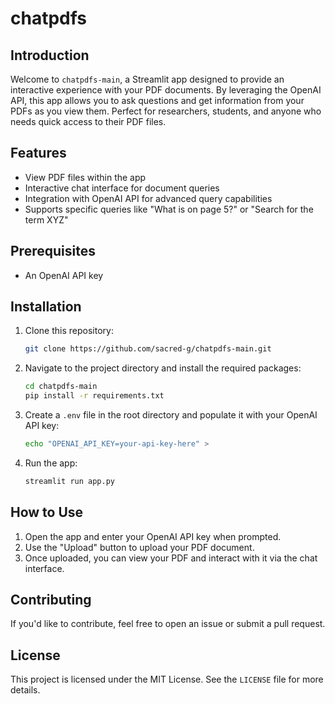 # chatpdfs

## Introduction

Welcome to `chatpdfs-main`, a Streamlit app designed to provide an interactive experience with your PDF documents. By leveraging the OpenAI API, this app allows you to ask questions and get information from your PDFs as you view them. Perfect for researchers, students, and anyone who needs quick access to their PDF files.

## Features

- View PDF files within the app
- Interactive chat interface for document queries
- Integration with OpenAI API for advanced query capabilities
- Supports specific queries like "What is on page 5?" or "Search for the term XYZ"

## Prerequisites

- An OpenAI API key

## Installation

1. Clone this repository:

    ```bash
    git clone https://github.com/sacred-g/chatpdfs-main.git
    ```

2. Navigate to the project directory and install the required packages:

    ```bash
    cd chatpdfs-main
    pip install -r requirements.txt
    ```

3. Create a `.env` file in the root directory and populate it with your OpenAI API key:

    ```bash
    echo "OPENAI_API_KEY=your-api-key-here" > 
    ```

4. Run the app:

    ```bash
    streamlit run app.py
    ```

## How to Use

1. Open the app and enter your OpenAI API key when prompted.
2. Use the "Upload" button to upload your PDF document.
3. Once uploaded, you can view your PDF and interact with it via the chat interface.

## Contributing

If you'd like to contribute, feel free to open an issue or submit a pull request.

## License

This project is licensed under the MIT License. See the `LICENSE` file for more details.